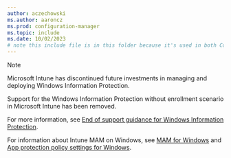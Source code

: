 ```yaml
---
author: aczechowski
ms.author: aaroncz
ms.prod: configuration-manager
ms.topic: include
ms.date: 10/02/2023
# note this include file is in this folder because it's used in both ConfigMgr and Intune articles
---
```


<!-- 6010051, 15991492 -->

> [!NOTE]
> Microsoft Intune has discontinued future investments in managing and deploying Windows Information Protection.
>
> Support for the Windows Information Protection without enrollment scenario in Microsoft Intune has been removed.
>
> For more information, see [End of support guidance for Windows Information Protection](https://aka.ms/Intune-WIP-support).
>
> For information about Intune MAM on Windows, see [MAM for Windows](../intune/fundamentals/whats-new.md#mam-for-windows-general-availability) and [App protection policy settings for Windows](../intune/apps/app-protection-policy-settings-windows).
